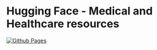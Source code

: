 # Hugging Face - Medical and Healthcare resources

[![Github Pages](https://github.com/XavierAtCERN/hf_docs_medical_healthcare/actions/workflows/deployment.yml/badge.svg)](https://github.com/XavierAtCERN/hf_docs_medical_healthcare/actions/workflows/deployment.yml)
